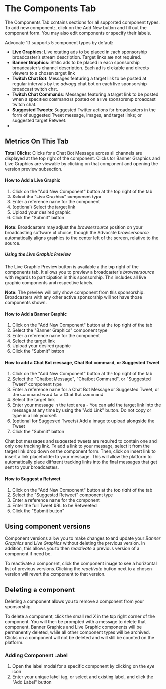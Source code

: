 The Components Tab
================

The Components Tab contains sections for all supported component types. To add new components, click on the Add New button and fill out the component form. You may also edit components or specify their labels.

Advocate 1.1 supports 5 component types by default:

- **Live Graphics**: Live rotating ads to be placed in each sponsorship broadcaster’s stream description. Target links are not required.
- **Banner Graphics**: Static ads to be placed in each sponsorship broadcaster’s channel description. Each ad is clickable and directs viewers to a chosen target link
- **Twitch Chat Bot**: Messages featuring a target link to be posted at regular intervals by the *advogg* chat bot on each live sponsorship broadcast twitch chat.
- **Twitch Chat Commands**: Messages featuring a target link to be posted when a specified command is posted on a live sponsorship broadcast twitch chat.
- **Suggested Tweets**: Suggested Twitter actions for broadcasters in the form of suggested Tweet message, images, and target links; or suggested target Retweet.
-
## Metrics On This Tab
**Total Clicks**: Clicks for a Chat Bot Message across all channels are displayed at the top right of the component. Clicks for Banner Graphics and Live Graphics are viewable by clicking on that component and opening the version preview subsection.

#### How to Add a Live Graphic
1. Click on the "Add New Component" button at the top right of the tab
2. Select the "Live Graphics" component type
3. Enter a reference name for the component
4. (optional) Select the target link
5. Upload your desired graphic
6. Click the "Submit" button

**Note:** Broadcasters may adjust the *browsersource* position on your broadcasting software of choice, though the Advocate *browsersource* automatically aligns graphics to the center left of the screen, relative to the source.

##### Using the Live Graphic Preview
The Live Graphic Preview button is available a the top right of the components tab. It allows you to preview a broadcaster's *browsersource* with regards to participation in this sponsorship. This includes all live graphic components and respective labels.

**Note:** The preview will only show component from this sponsorship. Broadcasters with any other active sponsorship will not have those components shown.

#### How to Add a Banner Graphic
1. Click on the "Add New Component" button at the top right of the tab
2. Select the "Banner Graphics" component type
3. Enter a reference name for the component
4. Select the target link
5. Upload your desired graphic
6. Click the "Submit" button

#### How to add a Chat Bot message, Chat Bot command, or Suggested Tweet
1. Click on the "Add New Component" button at the top right of the tab
2. Select the "Chatbot Message", "Chatbot Command", or "Suggested Tweet" component type
3. Enter a reference name for a Chat Bot Message or Suggested Tweet, or the command word for a Chat Bot command
4. Select the target link
5. Enter your message in the text area - You can add the target link into the message at any time by using the "Add Link" button. Do not copy or type in a link yourself.
6. (optional for Suggested Tweets) Add a image to upload alongside the Tweet
7. Click the "Submit" button

Chat bot messages and suggested tweets are required to contain one and only one tracking link. To add a link to your message, select it from the target link drop down on the component form. Then, click on insert link to insert a link placeholder to your message. This will allow the platform to automatically place different tracking links into the final messages that get sent to your broadcasters.

#### How to Suggest a Retweet
1. Click on the "Add New Component" button at the top right of the tab
2. Select the "Suggested Retweet" component type
3. Enter a reference name for the component
4. Enter the full Tweet URL to be Retweeted
5. Click the "Submit button"

## Using component versions
Component versions allow you to make changes to and update your *Banner Graphics* and *Live Graphics* without deleting the previous version. In addition, this allows you to then *reactivate* a previous version of a component if need be.

To reactivate a component, click the component image to see a horizontal list of previous versions. Clicking the *reactivate* button next to a chosen version will revert the component to that version.

## Deleting a component
Deleting a component allows you to remove a component from your sponsorship.

To delete a component, click the small red *X* in the top right corner of the component. You will then be prompted with a message to delete that component. Banner Graphics and Live Graphic components will be permanently deleted, while all other component types will be archived. Clicks on a component will not be deleted and will still be counted on the platform.

### Adding Component Label
1. Open the label modal for a specific component by clicking on the *eye* icon
2. Enter your unique label tag, or select and existing label, and click the "Add Label" button
